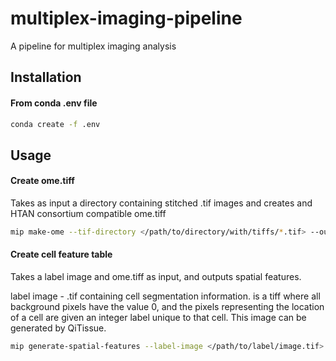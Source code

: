 # multiplex-imaging-pipeline
A pipeline for multiplex imaging analysis

## Installation

#### From conda .env file

```bash
conda create -f .env
```

## Usage

#### Create ome.tiff

Takes as input a directory containing stitched .tif images and creates and HTAN consortium compatible ome.tiff

```bash
mip make-ome --tif-directory </path/to/directory/with/tiffs/*.tif> --output-filepath </path/to/output.ome.tiff>
```

#### Create cell feature table

Takes a label image and ome.tiff as input, and outputs spatial features.

label image - .tif containing cell segmentation information. is a tiff where all background pixels have the value 0, and the pixels representing the location of a cell are given an integer label unique to that cell. This image can be generated by QiTissue.

```bash
mip generate-spatial-features --label-image </path/to/label/image.tif> --ome-tiff </path/to/*.ome.tiff> --output-prefix </path/to/output/directory>
```
